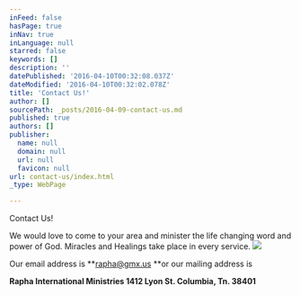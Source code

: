 ```yaml
---
inFeed: false
hasPage: true
inNav: true
inLanguage: null
starred: false
keywords: []
description: ''
datePublished: '2016-04-10T00:32:08.037Z'
dateModified: '2016-04-10T00:32:02.078Z'
title: 'Contact Us!'
author: []
sourcePath: _posts/2016-04-09-contact-us.md
published: true
authors: []
publisher:
  name: null
  domain: null
  url: null
  favicon: null
url: contact-us/index.html
_type: WebPage

---
```

Contact Us!

We would love to come to your area and minister the life changing word 
and power of God. Miracles and Healings take place in every service. ![](https://s3-us-west-2.amazonaws.com/the-grid-img/p/844c1f407d3c4249471a7586f36beb655b625bf4.jpg)

Our
email address is **rapha@gmx.us **or our mailing address is 

**Rapha International Ministries 1412 Lyon St. Columbia, Tn. 38401**